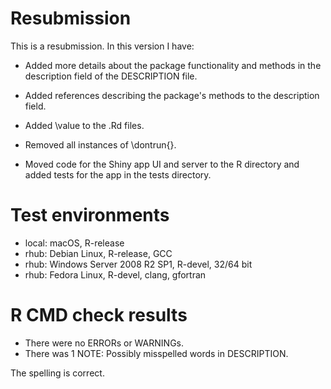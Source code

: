 # Resubmission
This is a resubmission. In this version I have:

* Added more details about the package functionality and methods in the
description field of the DESCRIPTION file.

* Added references describing the package's methods to the description field.

* Added \value to the .Rd files.

* Removed all instances of \dontrun{}.

* Moved code for the Shiny app UI and server to the R directory and
added tests for the app in the tests directory.

# Test environments
* local: macOS, R-release 
* rhub: Debian Linux, R-release, GCC
* rhub: Windows Server 2008 R2 SP1, R-devel, 32/64 bit
* rhub: Fedora Linux, R-devel, clang, gfortran


# R CMD check results
* There were no ERRORs or WARNINGs.
* There was 1 NOTE: Possibly misspelled words in DESCRIPTION.

The spelling is correct.
